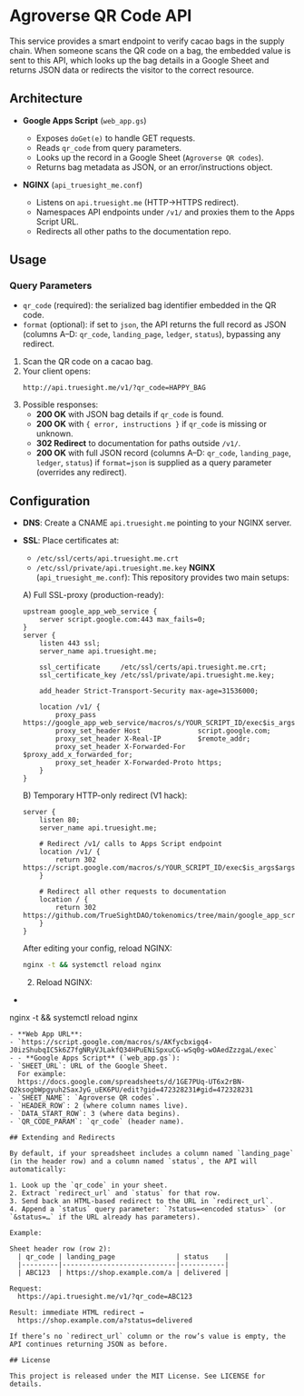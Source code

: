 # Agroverse QR Code API

This service provides a smart endpoint to verify cacao bags in the supply chain. When someone scans the QR code on a bag, the embedded value is sent to this API, which looks up the bag details in a Google Sheet and returns JSON data or redirects the visitor to the correct resource.

## Architecture

- **Google Apps Script** (`web_app.gs`)
  - Exposes `doGet(e)` to handle GET requests.
  - Reads `qr_code` from query parameters.
  - Looks up the record in a Google Sheet (`Agroverse QR codes`).
  - Returns bag metadata as JSON, or an error/instructions object.

- **NGINX** (`api_truesight_me.conf`)
  - Listens on `api.truesight.me` (HTTP→HTTPS redirect).
  - Namespaces API endpoints under `/v1/` and proxies them to the Apps Script URL.
  - Redirects all other paths to the documentation repo.

## Usage

### Query Parameters
- `qr_code` (required): the serialized bag identifier embedded in the QR code.
- `format` (optional): if set to `json`, the API returns the full record as JSON (columns A–D: `qr_code`, `landing_page`, `ledger`, `status`), bypassing any redirect.

1. Scan the QR code on a cacao bag.
2. Your client opens:
   ```
   http://api.truesight.me/v1/?qr_code=HAPPY_BAG
   ```
3. Possible responses:
   - **200 OK** with JSON bag details if `qr_code` is found.
   - **200 OK** with `{ error, instructions }` if `qr_code` is missing or unknown.
   - **302 Redirect** to documentation for paths outside `/v1/`.
   - **200 OK** with full JSON record (columns A–D: `qr_code`, `landing_page`, `ledger`, `status`) if `format=json` is supplied as a query parameter (overrides any redirect).

## Configuration

- **DNS**: Create a CNAME `api.truesight.me` pointing to your NGINX server.
- **SSL**: Place certificates at:
  - `/etc/ssl/certs/api.truesight.me.crt`
  - `/etc/ssl/private/api.truesight.me.key`
**NGINX** (`api_truesight_me.conf`):
  This repository provides two main setups:

  A) Full SSL-proxy (production-ready):
     ```nginx
     upstream google_app_web_service {
         server script.google.com:443 max_fails=0;
     }
     server {
         listen 443 ssl;
         server_name api.truesight.me;

         ssl_certificate     /etc/ssl/certs/api.truesight.me.crt;
         ssl_certificate_key /etc/ssl/private/api.truesight.me.key;

         add_header Strict-Transport-Security max-age=31536000;

         location /v1/ {
             proxy_pass https://google_app_web_service/macros/s/YOUR_SCRIPT_ID/exec$is_args$args;
             proxy_set_header Host              script.google.com;
             proxy_set_header X-Real-IP         $remote_addr;
             proxy_set_header X-Forwarded-For   $proxy_add_x_forwarded_for;
             proxy_set_header X-Forwarded-Proto https;
         }
     }
     ```

  B) Temporary HTTP-only redirect (V1 hack):
     ```nginx
     server {
         listen 80;
         server_name api.truesight.me;

         # Redirect /v1/ calls to Apps Script endpoint
         location /v1/ {
             return 302 https://script.google.com/macros/s/YOUR_SCRIPT_ID/exec$is_args$args;
         }

         # Redirect all other requests to documentation
         location / {
             return 302 https://github.com/TrueSightDAO/tokenomics/tree/main/google_app_scripts/agroverse_qr_code_checking;
         }
     }
     ```

  After editing your config, reload NGINX:
  ```bash
  nginx -t && systemctl reload nginx
  ```
  2. Reload NGINX:
-  ```bash
  nginx -t && systemctl reload nginx
  ```
- **Web App URL**:
  - `https://script.google.com/macros/s/AKfycbxigq4-J0izShubqIC5k6Z7fgNRyVJLakfQ34HPuENiSpxuCG-wSq0g-wOAedZzzgaL/exec`
- - **Google Apps Script** (`web_app.gs`):
  - `SHEET_URL`: URL of the Google Sheet.
    For example:
    https://docs.google.com/spreadsheets/d/1GE7PUq-UT6x2rBN-Q2ksogbWpgyuh2SaxJyG_uEK6PU/edit?gid=472328231#gid=472328231
  - `SHEET_NAME`: `Agroverse QR codes`.
  - `HEADER_ROW`: 2 (where column names live).
  - `DATA_START_ROW`: 3 (where data begins).
  - `QR_CODE_PARAM`: `qr_code` (header name).

## Extending and Redirects

By default, if your spreadsheet includes a column named `landing_page` (in the header row) and a column named `status`, the API will automatically:

1. Look up the `qr_code` in your sheet.
2. Extract `redirect_url` and `status` for that row.
3. Send back an HTML‐based redirect to the URL in `redirect_url`.
4. Append a `status` query parameter: `?status=<encoded status>` (or `&status=…` if the URL already has parameters).

Example:

  Sheet header row (row 2):
    | qr_code | landing_page               | status    |
    |---------|----------------------------|-----------|
    | ABC123  | https://shop.example.com/a | delivered |

  Request:
    https://api.truesight.me/v1/?qr_code=ABC123

  Result: immediate HTML redirect →
    https://shop.example.com/a?status=delivered

If there’s no `redirect_url` column or the row’s value is empty, the API continues returning JSON as before.

## License

This project is released under the MIT License. See LICENSE for details.
